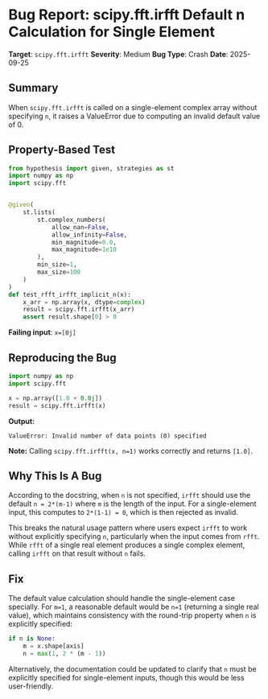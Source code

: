# Bug Report: scipy.fft.irfft Default n Calculation for Single Element

**Target**: `scipy.fft.irfft`
**Severity**: Medium
**Bug Type**: Crash
**Date**: 2025-09-25

## Summary

When `scipy.fft.irfft` is called on a single-element complex array without specifying `n`, it raises a ValueError due to computing an invalid default value of 0.

## Property-Based Test

```python
from hypothesis import given, strategies as st
import numpy as np
import scipy.fft


@given(
    st.lists(
        st.complex_numbers(
            allow_nan=False,
            allow_infinity=False,
            min_magnitude=0.0,
            max_magnitude=1e10
        ),
        min_size=1,
        max_size=100
    )
)
def test_rfft_irfft_implicit_n(x):
    x_arr = np.array(x, dtype=complex)
    result = scipy.fft.irfft(x_arr)
    assert result.shape[0] > 0
```

**Failing input**: `x=[0j]`

## Reproducing the Bug

```python
import numpy as np
import scipy.fft

x = np.array([1.0 + 0.0j])
result = scipy.fft.irfft(x)
```

**Output:**
```
ValueError: Invalid number of data points (0) specified
```

**Note:** Calling `scipy.fft.irfft(x, n=1)` works correctly and returns `[1.0]`.

## Why This Is A Bug

According to the docstring, when `n` is not specified, `irfft` should use the default `n = 2*(m-1)` where `m` is the length of the input. For a single-element input, this computes to `2*(1-1) = 0`, which is then rejected as invalid.

This breaks the natural usage pattern where users expect `irfft` to work without explicitly specifying `n`, particularly when the input comes from `rfft`. While `rfft` of a single real element produces a single complex element, calling `irfft` on that result without `n` fails.

## Fix

The default value calculation should handle the single-element case specially. For `m=1`, a reasonable default would be `n=1` (returning a single real value), which maintains consistency with the round-trip property when `n` is explicitly specified:

```python
if n is None:
    m = x.shape[axis]
    n = max(1, 2 * (m - 1))
```

Alternatively, the documentation could be updated to clarify that `n` must be explicitly specified for single-element inputs, though this would be less user-friendly.
